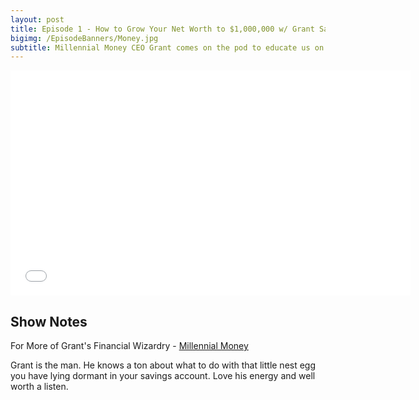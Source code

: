 ```yaml
---
layout: post
title: Episode 1 - How to Grow Your Net Worth to $1,000,000 w/ Grant Sabatier
bigimg: /EpisodeBanners/Money.jpg
subtitle: Millennial Money CEO Grant comes on the pod to educate us on index funds, day trading, and things to invest in if you have some unused cash lying around
---
```



<iframe style="border: none" src="//html5-player.libsyn.com/embed/episode/id/5251563/height/360/width/640/theme/standard/autonext/no/thumbnail/yes/autoplay/no/preload/no/no_addthis/no/direction/backward/" height="360" width="640" scrolling="no"  allowfullscreen webkitallowfullscreen mozallowfullscreen oallowfullscreen msallowfullscreen></iframe>

## Show Notes

For More of Grant's Financial Wizardry - [Millennial Money](http://millennialmoney.com/)

Grant is the man. He knows a ton about what to do with that little nest egg you have lying dormant in your savings account. Love his energy and well worth a listen.
